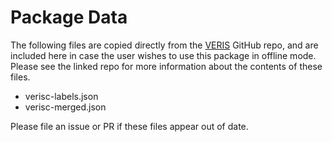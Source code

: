 # Package Data

The following files are copied directly from the [VERIS](https://github.com/vz-risk/veris) GitHub repo, and are included here in case the user wishes to use this package in offline mode. Please see the linked repo for more information about the contents of these files.  

  * verisc-labels.json  
  * verisc-merged.json  

Please file an issue or PR if these files appear out of date.